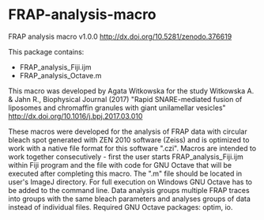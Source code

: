 # FRAP-analysis-macro

FRAP analysis macro v1.0.0
http://dx.doi.org/10.5281/zenodo.376619

This package contains:
- FRAP_analysis_Fiji.ijm
- FRAP_analysis_Octave.m

This macro was developed by Agata Witkowska for the study
Witkowska A. & Jahn R., Biophysical Journal (2017)
"Rapid SNARE-mediated fusion of liposomes and chromaffin granules with giant unilamellar vesicles"
http://dx.doi.org/10.1016/j.bpj.2017.03.010

These macros were developed for the analysis of FRAP data with circular bleach spot generated with ZEN 2010 software (Zeiss) and is optimized to work with a native file format for this software ".czi".
Macros are intended to work together consecutively - first the user starts FRAP_analysis_Fiji.ijm within Fiji program and the file with code for GNU Octave that will be executed after completing this macro. The ".m" file should be located in user's ImageJ directory. For full execution on Windows GNU Octave has to be added to the command line.
Data analysis groups multiple FRAP traces into groups with the same bleach parameters and analyses groups of data instead of individual files.
Required GNU Octave packages: optim, io.

